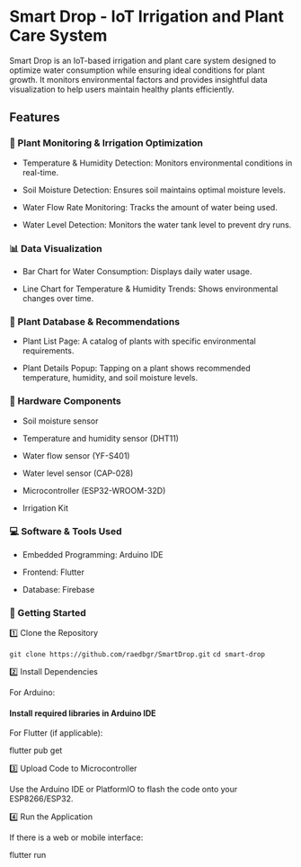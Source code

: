 # Smart Drop - IoT Irrigation and Plant Care System

Smart Drop is an IoT-based irrigation and plant care system designed to optimize water consumption while ensuring ideal conditions for plant growth. It monitors environmental factors and provides insightful data visualization to help users maintain healthy plants efficiently.

## Features

### 🌱 Plant Monitoring & Irrigation Optimization

- Temperature & Humidity Detection: Monitors environmental conditions in real-time.

- Soil Moisture Detection: Ensures soil maintains optimal moisture levels.

- Water Flow Rate Monitoring: Tracks the amount of water being used.

- Water Level Detection: Monitors the water tank level to prevent dry runs.

### 📊 Data Visualization

- Bar Chart for Water Consumption: Displays daily water usage.

- Line Chart for Temperature & Humidity Trends: Shows environmental changes over time.

### 🌿 Plant Database & Recommendations

- Plant List Page: A catalog of plants with specific environmental requirements.

- Plant Details Popup: Tapping on a plant shows recommended temperature, humidity, and soil moisture levels.

### 🔧 Hardware Components

- Soil moisture sensor

- Temperature and humidity sensor (DHT11)

- Water flow sensor (YF-S401)

- Water level sensor (CAP-028)

- Microcontroller (ESP32-WROOM-32D)

- Irrigation Kit

### 💻 Software & Tools Used

- Embedded Programming: Arduino IDE

- Frontend: Flutter 

- Database: Firebase

### 🚀 Getting Started

1️⃣ Clone the Repository

```git clone https://github.com/raedbgr/SmartDrop.git```
```cd smart-drop```

2️⃣ Install Dependencies

For Arduino:

#### Install required libraries in Arduino IDE

For Flutter (if applicable):

flutter pub get

3️⃣ Upload Code to Microcontroller

Use the Arduino IDE or PlatformIO to flash the code onto your ESP8266/ESP32.

4️⃣ Run the Application

If there is a web or mobile interface:

flutter run
